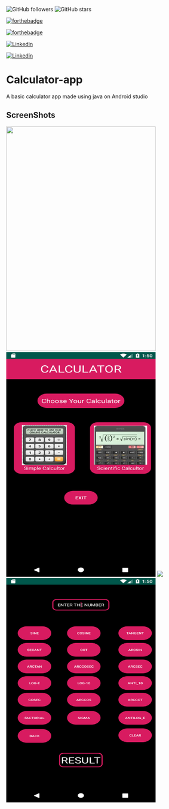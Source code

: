 ![GitHub followers](https://img.shields.io/github/followers/Divyanshwick?style=social) 
![GitHub stars](https://img.shields.io/github/stars/Divyanshwick/Calculator-app?style=social)

[![forthebadge](https://forthebadge.com/images/badges/made-with-java.svg)](https://github.com/Divyanshwick)

[![forthebadge](https://forthebadge.com/images/badges/built-for-android.svg)](https://github.com/Divyanshwick)


[![Linkedin](https://img.shields.io/badge/LINKEDIN-Divyansh%20Kumar-blue?style=for-the-badge&logo=linkedin)](https://www.linkedin.com/in/divyansh-k-05085b193/)

[![Linkedin](https://img.shields.io/badge/Twitter-Divyansh%20Kumar-blue?style=for-the-badge&logo=Twitter)](https://twitter.com/Divyans14237570)
# Calculator-app
A basic calculator app made using java on Android studio

## ScreenShots
<image src="https://github.com/Divyanshwick/Calculator-app/blob/master/App%20screeenshots/Screenshot_1593334117.png" height="600" width="400"> 
<img src="https://github.com/Divyanshwick/Calculator-app/blob/master/App%20screeenshots/Screenshot_1593332433.png" height="600" width="400">
<img src="https://github.com/Divyanshwick/Calculator-app/blob/master/App%20screeenshots/Screenshot_1593332438.png height="600" width="400">
<img src="https://github.com/Divyanshwick/Calculator-app/blob/master/App%20screeenshots/Screenshot_1593332446.png" height="600" width="400">
